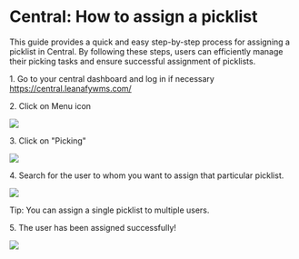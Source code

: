 # Central: How to assign a picklist

This guide provides a quick and easy step-by-step process for assigning a picklist in Central. By following these steps, users can efficiently manage their picking tasks and ensure successful assignment of picklists.

1\. Go to your central dashboard and log in if necessary <https://central.leanafywms.com/>


2\. Click on Menu icon

![](https://ajeuwbhvhr.cloudimg.io/colony-recorder.s3.amazonaws.com/files/2023-09-21/b049118d-a218-46e6-a596-0868276c53b4/ascreenshot.jpeg?tl_px=0,0&br_px=1719,961&force_format=png&width=1120.0&wat=1&wat_opacity=0.7&wat_gravity=northwest&wat_url=https://colony-recorder.s3.us-west-1.amazonaws.com/images/watermarks/FB923C_standard.png&wat_pad=59,47)


3\. Click on "Picking"

![](https://ajeuwbhvhr.cloudimg.io/colony-recorder.s3.amazonaws.com/files/2023-09-21/56ed59b8-620d-429c-a378-1b7d89558461/ascreenshot.jpeg?tl_px=0,95&br_px=1719,1056&force_format=png&width=1120.0&wat=1&wat_opacity=0.7&wat_gravity=northwest&wat_url=https://colony-recorder.s3.us-west-1.amazonaws.com/images/watermarks/FB923C_standard.png&wat_pad=366,277)


4\. Search for the user to whom you want to assign that particular picklist.

![](https://ajeuwbhvhr.cloudimg.io/colony-recorder.s3.amazonaws.com/files/2023-09-21/af9ae7fd-7af8-4104-a8d5-20c79e72c202/user_cropped_screenshot.jpeg?tl_px=0,0&br_px=2293,1281&force_format=png&width=1120.0&wat=1&wat_opacity=0.7&wat_gravity=northwest&wat_url=https://colony-recorder.s3.us-west-1.amazonaws.com/images/watermarks/FB923C_standard.png&wat_pad=403,248)


Tip: You can assign a single picklist to multiple users.


5\. The user has been assigned successfully!

![](https://ajeuwbhvhr.cloudimg.io/colony-recorder.s3.amazonaws.com/files/2023-09-21/fb62c547-4bbb-428a-adfe-ad5e16918d8e/user_cropped_screenshot.jpeg?tl_px=646,0&br_px=2940,1281&force_format=png&width=1120.0&wat=1&wat_opacity=0.7&wat_gravity=northwest&wat_url=https://colony-recorder.s3.us-west-1.amazonaws.com/images/watermarks/FB923C_standard.png&wat_pad=1028,17)